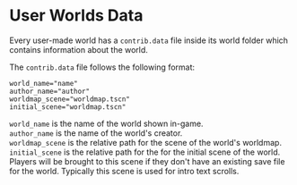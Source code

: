 # User Worlds Data
Every user-made world has a `contrib.data` file inside its world folder which contains information about the world.<br>

The `contrib.data` file follows the following format:<br>

```
world_name="name"
author_name="author"
worldmap_scene="worldmap.tscn"
initial_scene="worldmap.tscn"
```
`world_name` is the name of the world shown in-game.<br>
`author_name` is the name of the world's creator.<br>
`worldmap_scene` is the relative path for the scene of the world's worldmap.<br>
`initial_scene` is the relative path for the for the initial scene of the world. Players will be brought to this scene if they don't have an existing save file for the world. Typically this scene is used for intro text scrolls.
